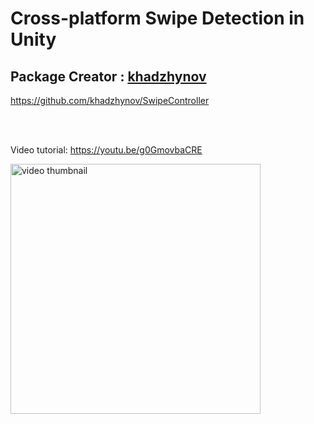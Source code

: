 # Cross-platform Swipe Detection in Unity

## Package Creator : <a href="https://github.com/khadzhynov">khadzhynov</a>
https://github.com/khadzhynov/SwipeController

<br><br>

Video tutorial: https://youtu.be/g0GmovbaCRE

<a href="https://youtu.be/g0GmovbaCRE"><img alt="video thumbnail" width="400px" src="https://img.youtube.com/vi/g0GmovbaCRE/0.jpg" /></a>

